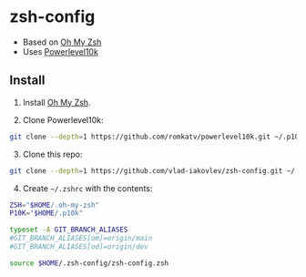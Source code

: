 # zsh-config

- Based on [Oh My Zsh](https://github.com/robbyrussell/oh-my-zsh)
- Uses [Powerlevel10k](https://github.com/romkatv/powerlevel10k)

## Install

1. Install [Oh My Zsh](https://github.com/ohmyzsh/ohmyzsh).

2. Clone Powerlevel10k:

```sh
git clone --depth=1 https://github.com/romkatv/powerlevel10k.git ~/.p10k
```

3. Clone this repo:

```sh
git clone --depth=1 https://github.com/vlad-iakovlev/zsh-config.git ~/.zsh-config
```

4. Create `~/.zshrc` with the contents:

```sh
ZSH="$HOME/.oh-my-zsh"
P10K="$HOME/.p10k"

typeset -A GIT_BRANCH_ALIASES
#GIT_BRANCH_ALIASES[om]=origin/main
#GIT_BRANCH_ALIASES[od]=origin/dev

source $HOME/.zsh-config/zsh-config.zsh
```
